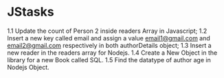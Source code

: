 # JStasks
1.1 Update the count of Person 2 inside readers Array in Javascript;
1.2 Insert a new key called email and assign a value email1@gmail.com and email2@gmail.com
respectively in both authorDetails object;
1.3 Insert a new reader in the readers array for Nodejs.
1.4 Create a New Object in the library for a new Book called SQL.
1.5 Find the datatype of author age in Nodejs Object.
